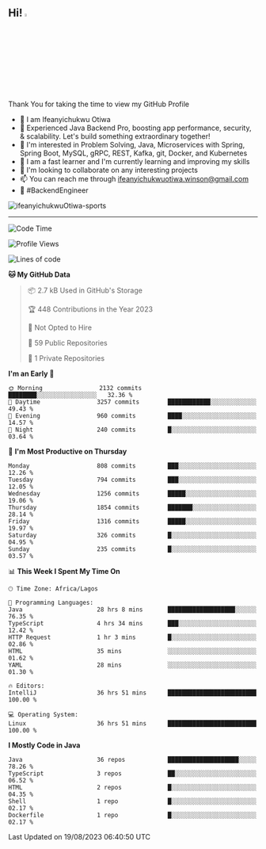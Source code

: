 <!-- BLOG-POST-LIST:START --><!-- BLOG-POST-LIST:END -->

## Hi! <img src="https://media.giphy.com/media/hvRJCLFzcasrR4ia7z/giphy.gif" width="4%"> 

Thank You for taking the time to view my GitHub Profile

- 👋 I am Ifeanyichukwu Otiwa
- 🚀 Experienced Java Backend Pro, boosting app performance, security, & scalability. Let's build something extraordinary together!
- 👀 I'm interested in Problem Solving, Java, Microservices with Spring, Spring Boot, MySQL, gRPC, REST, Kafka, git, Docker, and Kubernetes
- 🌱 I am a fast learner and I'm currently learning and improving my skills
- 💞️ I'm looking to collaborate on any interesting projects
- 📫 You can reach me through ifeanyichukwuotiwa.winson@gmail.com
- 🚀 #BackendEngineer

<p align="left" marginTop="10px"> <img src="https://komarev.com/ghpvc/?username=ifeanyichukwuOtiwa-sports&label=Profile%20views&color=0e75b6&style=for-the-badge" alt="ifeanyichukwuOtiwa-sports" /> </p>

***

<!--START_SECTION:waka-->
![Code Time](http://img.shields.io/badge/Code%20Time-1%2C671%20hrs%2032%20mins-blue)

![Profile Views](http://img.shields.io/badge/Profile%20Views-26-blue)

![Lines of code](https://img.shields.io/badge/From%20Hello%20World%20I%27ve%20Written-2.9%20million%20lines%20of%20code-blue)

**🐱 My GitHub Data** 

> 📦 2.7 kB Used in GitHub's Storage 
 > 
> 🏆 448 Contributions in the Year 2023
 > 
> 🚫 Not Opted to Hire
 > 
> 📜 59 Public Repositories 
 > 
> 🔑 1 Private Repositories 
 > 
**I'm an Early 🐤** 

```text
🌞 Morning                2132 commits        ████████░░░░░░░░░░░░░░░░░   32.36 % 
🌆 Daytime                3257 commits        ████████████░░░░░░░░░░░░░   49.43 % 
🌃 Evening                960 commits         ████░░░░░░░░░░░░░░░░░░░░░   14.57 % 
🌙 Night                  240 commits         █░░░░░░░░░░░░░░░░░░░░░░░░   03.64 % 
```
📅 **I'm Most Productive on Thursday** 

```text
Monday                   808 commits         ███░░░░░░░░░░░░░░░░░░░░░░   12.26 % 
Tuesday                  794 commits         ███░░░░░░░░░░░░░░░░░░░░░░   12.05 % 
Wednesday                1256 commits        █████░░░░░░░░░░░░░░░░░░░░   19.06 % 
Thursday                 1854 commits        ███████░░░░░░░░░░░░░░░░░░   28.14 % 
Friday                   1316 commits        █████░░░░░░░░░░░░░░░░░░░░   19.97 % 
Saturday                 326 commits         █░░░░░░░░░░░░░░░░░░░░░░░░   04.95 % 
Sunday                   235 commits         █░░░░░░░░░░░░░░░░░░░░░░░░   03.57 % 
```


📊 **This Week I Spent My Time On** 

```text
🕑︎ Time Zone: Africa/Lagos

💬 Programming Languages: 
Java                     28 hrs 8 mins       ███████████████████░░░░░░   76.35 % 
TypeScript               4 hrs 34 mins       ███░░░░░░░░░░░░░░░░░░░░░░   12.42 % 
HTTP Request             1 hr 3 mins         █░░░░░░░░░░░░░░░░░░░░░░░░   02.86 % 
HTML                     35 mins             ░░░░░░░░░░░░░░░░░░░░░░░░░   01.62 % 
YAML                     28 mins             ░░░░░░░░░░░░░░░░░░░░░░░░░   01.30 % 

🔥 Editors: 
IntelliJ                 36 hrs 51 mins      █████████████████████████   100.00 % 

💻 Operating System: 
Linux                    36 hrs 51 mins      █████████████████████████   100.00 % 
```

**I Mostly Code in Java** 

```text
Java                     36 repos            ████████████████████░░░░░   78.26 % 
TypeScript               3 repos             ██░░░░░░░░░░░░░░░░░░░░░░░   06.52 % 
HTML                     2 repos             █░░░░░░░░░░░░░░░░░░░░░░░░   04.35 % 
Shell                    1 repo              █░░░░░░░░░░░░░░░░░░░░░░░░   02.17 % 
Dockerfile               1 repo              █░░░░░░░░░░░░░░░░░░░░░░░░   02.17 % 
```




 Last Updated on 19/08/2023 06:40:50 UTC
<!--END_SECTION:waka-->

<!--
<p align="center">
![trophy](https://github-profile-trophy.vercel.app/?username=ifeanyichukwuOtiwa-sports&theme=onedark) (https://github.com/ryo-ma/github-profile-trophy)
</p>
-->

<!---
ifeanyi-otiwa/ifeanyi-otiwa is a ✨ special ✨ repository because its `README.md` (this file) appears on your GitHub profile.
You can click the Preview link to take a look at your changes.
--->
